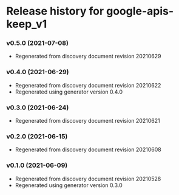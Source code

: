 # Release history for google-apis-keep_v1

### v0.5.0 (2021-07-08)

* Regenerated from discovery document revision 20210629

### v0.4.0 (2021-06-29)

* Regenerated from discovery document revision 20210622
* Regenerated using generator version 0.4.0

### v0.3.0 (2021-06-24)

* Regenerated from discovery document revision 20210621

### v0.2.0 (2021-06-15)

* Regenerated from discovery document revision 20210608

### v0.1.0 (2021-06-09)

* Regenerated from discovery document revision 20210528
* Regenerated using generator version 0.3.0

